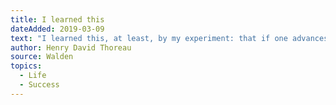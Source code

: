 ```yaml
---
title: I learned this
dateAdded: 2019-03-09
text: "I learned this, at least, by my experiment: that if one advances confidently in the direction of his dreams, and endeavors to live the life which he has imagined, he will meet with a success unexpected in common hours."
author: Henry David Thoreau
source: Walden
topics:
  - Life
  - Success
---
```

